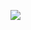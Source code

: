 <p><img align="center" src="https://github-readme-streak-stats.herokuapp.com/?user=test15154845&" /></p>
